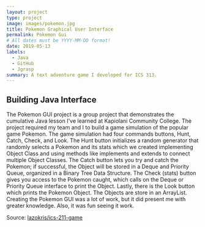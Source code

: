 ```yaml
---
layout: project
type: project
image: images/pokemon.jpg
title: Pokemon Graphical User Interface 
permalink: Pokemon Gui
# All dates must be YYYY-MM-DD format!
date: 2019-05-13
labels:
  - Java
  - GitHub
  - Jgrasp
summary: A text adventure game I developed for ICS 313.
---
```

## Building Java Interface
The Pokemon GUI project is a group project that demonstrates the cumulative Java lesson I've learned at Kapiolani Community College. The project required my team and I to build a game simulation of the popular game Pokemon. The game simulation had four commands buttons, Hunt, Catch, Check, and Look. The Hunt button initializes a random generator that randomly selects a Pokemon and its stats which we created implementing Object Class and using methods like implements and extends to connect multiple Object Classes. The Catch button lets you try and catch the Pokemon; if successful, the Object will be stored in a Deque and Priority Queue, organized in a Binary Tree Data Structure. The Check (stats) button gives you access to the Pokemon caught, which calls on the Deque or Priority Queue interface to print the Object. Lastly, there is the Look button which prints the Pokemon Object. The Objects are store in an ArrayList. Creating the Pokemon GUI was a lot of work, but it did present me with greater knowledge. Also, it was fun seeing it work.

Source: <a href="https://github.com/Lazokris/a9-pokegui-s20-a9-group-1"><i class="large github icon "></i>lazokris/ics-211-game</a>
